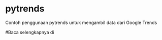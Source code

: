 # pytrends
Contoh penggunaan pytrends untuk mengambil data dari Google Trends

#Baca selengkapnya di 
